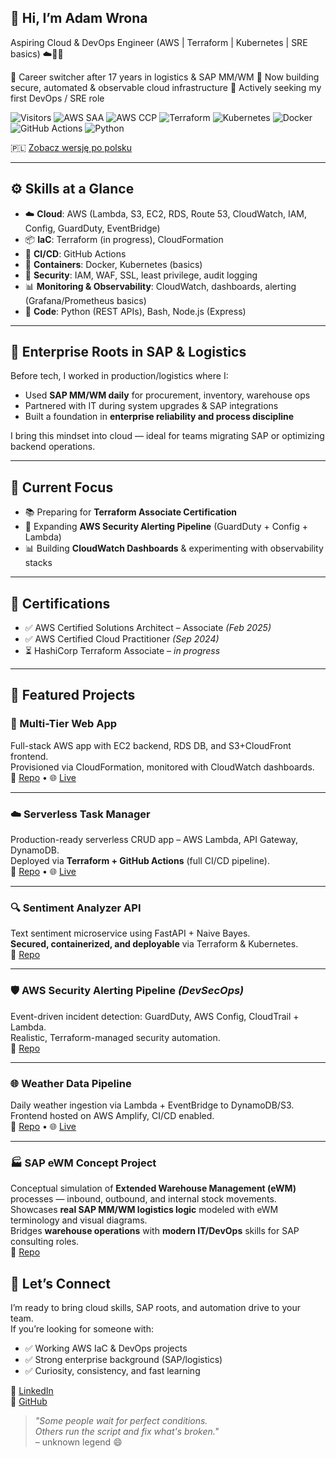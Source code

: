## 👋 Hi, I’m Adam Wrona

Aspiring Cloud & DevOps Engineer (AWS | Terraform | Kubernetes | SRE basics) ☁️🐳🔧

🔹 Career switcher after 17 years in logistics & SAP MM/WM
🔹 Now building secure, automated & observable cloud infrastructure
🔹 Actively seeking my first DevOps / SRE role

![Visitors](https://visitor-badge.laobi.icu/badge?page_id=cloudcr0w.cloudcr0w)
![AWS SAA](https://img.shields.io/badge/AWS--SAA-Feb2025-yellow?logo=amazonaws)
![AWS CCP](https://img.shields.io/badge/Cloud%20Practitioner-Sep2024-blue?logo=amazonaws)
![Terraform](https://img.shields.io/badge/Terraform-In%20Progress-purple?logo=terraform)
![Kubernetes](https://img.shields.io/badge/Kubernetes-Basics-blue?logo=kubernetes)
![Docker](https://img.shields.io/badge/Docker-Containers-blue?logo=docker)
![GitHub Actions](https://img.shields.io/badge/CI%2FCD-GitHub%20Actions-lightgrey?logo=githubactions)
![Python](https://img.shields.io/badge/Python-3.10-blue?logo=python)

🇵🇱 [Zobacz wersję po polsku](./README.pl.md)


---

## ⚙️ Skills at a Glance

- ☁️ **Cloud**: AWS (Lambda, S3, EC2, RDS, Route 53, CloudWatch, IAM, Config, GuardDuty, EventBridge)  
- 📦 **IaC**: Terraform (in progress), CloudFormation  
- 🔁 **CI/CD**: GitHub Actions  
- 🐳 **Containers**: Docker, Kubernetes (basics)  
- 🔐 **Security**: IAM, WAF, SSL, least privilege, audit logging  
- 📊 **Monitoring & Observability**: CloudWatch, dashboards, alerting (Grafana/Prometheus basics)  
- 🧠 **Code**: Python (REST APIs), Bash, Node.js (Express)

---

## 🧭 Enterprise Roots in SAP & Logistics

Before tech, I worked in production/logistics where I:  

- Used **SAP MM/WM daily** for procurement, inventory, warehouse ops  
- Partnered with IT during system upgrades & SAP integrations  
- Built a foundation in **enterprise reliability and process discipline**  

I bring this mindset into cloud — ideal for teams migrating SAP or optimizing backend operations.

---

## 🚧 Current Focus

- 📚 Preparing for **Terraform Associate Certification**  
- 🔐 Expanding **AWS Security Alerting Pipeline** (GuardDuty + Config + Lambda)  
- 📊 Building **CloudWatch Dashboards** & experimenting with observability stacks

---

## 📜 Certifications

- ✅ AWS Certified Solutions Architect – Associate *(Feb 2025)*  
- ✅ AWS Certified Cloud Practitioner *(Sep 2024)*  
- ⏳ HashiCorp Terraform Associate – *in progress*  

---

## 💼 Featured Projects

### 🧱 Multi-Tier Web App  
Full-stack AWS app with EC2 backend, RDS DB, and S3+CloudFront frontend.  
Provisioned via CloudFormation, monitored with CloudWatch dashboards.  
🔗 [Repo](https://github.com/cloudcr0w/multi-tier-web-app) • 🌐 [Live](https://crow-project.click)

---

### ☁️ Serverless Task Manager  
Production-ready serverless CRUD app – AWS Lambda, API Gateway, DynamoDB.  
Deployed via **Terraform + GitHub Actions** (full CI/CD pipeline).  
🔗 [Repo](https://github.com/cloudcr0w/serverless-project) • 🌐 [Live](https://d22fapw93bv9rh.cloudfront.net)

---

### 🔍 Sentiment Analyzer API  
Text sentiment microservice using FastAPI + Naive Bayes.  
**Secured, containerized, and deployable** via Terraform & Kubernetes.  
🔗 [Repo](https://github.com/cloudcr0w/sentiment-analyzer-devops)

---

### 🛡️ AWS Security Alerting Pipeline *(DevSecOps)*  
Event-driven incident detection: GuardDuty, AWS Config, CloudTrail + Lambda.  
Realistic, Terraform-managed security automation.  
🔗 [Repo](https://github.com/cloudcr0w/security-alerting-pipeline)

---

### 🌐 Weather Data Pipeline  
Daily weather ingestion via Lambda + EventBridge to DynamoDB/S3.  
Frontend hosted on AWS Amplify, CI/CD enabled.  
🔗 [Repo](https://github.com/cloudcr0w/weather-project) • 🌐 [Live](https://main.d24ky3ld7v2sml.amplifyapp.com)

---

### 🏭 SAP eWM Concept Project  
Conceptual simulation of **Extended Warehouse Management (eWM)** processes — inbound, outbound, and internal stock movements.  
Showcases **real SAP MM/WM logistics logic** modeled with eWM terminology and visual diagrams.  
Bridges **warehouse operations** with **modern IT/DevOps** skills for SAP consulting roles.  
🔗 [Repo](https://github.com/cloudcr0w/sap-ewm-concept)

## 🤝 Let’s Connect

I’m ready to bring cloud skills, SAP roots, and automation drive to your team.  
If you’re looking for someone with:  

- ✅ Working AWS IaC & DevOps projects  
- ✅ Strong enterprise background (SAP/logistics)  
- ✅ Curiosity, consistency, and fast learning  

📌 [LinkedIn](https://linkedin.com/in/adam-wrona-111ba728b/)  
📌 [GitHub](https://github.com/cloudcr0w)

> *"Some people wait for perfect conditions.  
> Others run the script and fix what's broken."*  
> – unknown legend 😄
